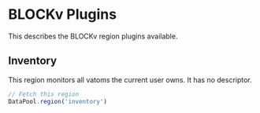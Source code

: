 # BLOCKv Plugins

This describes the BLOCKv region plugins available.

## Inventory

This region monitors all vatoms the current user owns. It has no descriptor.

``` js
// Fetch this region
DataPool.region('inventory')
```